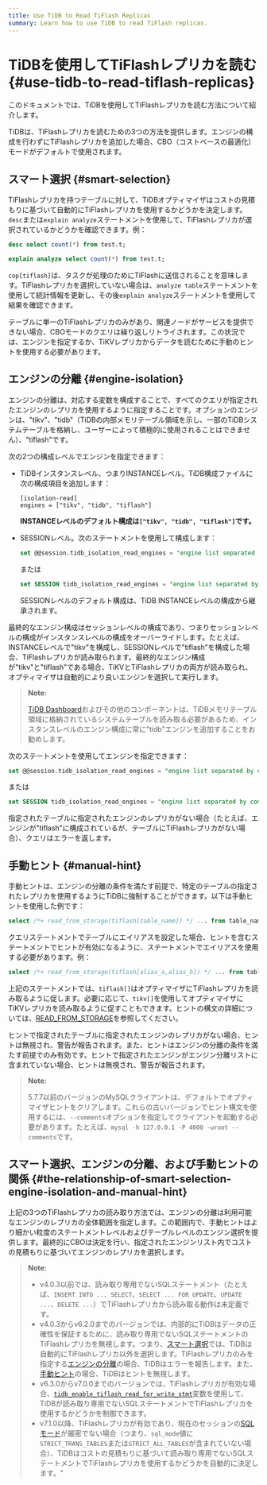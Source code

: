 ```yaml
---
title: Use TiDB to Read TiFlash Replicas
summary: Learn how to use TiDB to read TiFlash replicas.
---
```


# TiDBを使用してTiFlashレプリカを読む {#use-tidb-to-read-tiflash-replicas}

このドキュメントでは、TiDBを使用してTiFlashレプリカを読む方法について紹介します。

TiDBは、TiFlashレプリカを読むための3つの方法を提供します。エンジンの構成を行わずにTiFlashレプリカを追加した場合、CBO（コストベースの最適化）モードがデフォルトで使用されます。

## スマート選択 {#smart-selection}

TiFlashレプリカを持つテーブルに対して、TiDBオプティマイザはコストの見積もりに基づいて自動的にTiFlashレプリカを使用するかどうかを決定します。`desc`または`explain analyze`ステートメントを使用して、TiFlashレプリカが選択されているかどうかを確認できます。例：

```sql
desc select count(*) from test.t;
```

```sql
explain analyze select count(*) from test.t;
```

`cop[tiflash]`は、タスクが処理のためにTiFlashに送信されることを意味します。TiFlashレプリカを選択していない場合は、`analyze table`ステートメントを使用して統計情報を更新し、その後`explain analyze`ステートメントを使用して結果を確認できます。

テーブルに単一のTiFlashレプリカのみがあり、関連ノードがサービスを提供できない場合、CBOモードのクエリは繰り返しリトライされます。この状況では、エンジンを指定するか、TiKVレプリカからデータを読むために手動のヒントを使用する必要があります。

## エンジンの分離 {#engine-isolation}

エンジンの分離は、対応する変数を構成することで、すべてのクエリが指定されたエンジンのレプリカを使用するように指定することです。オプションのエンジンは、"tikv"、"tidb"（TiDBの内部メモリテーブル領域を示し、一部のTiDBシステムテーブルを格納し、ユーザーによって積極的に使用されることはできません）、"tiflash"です。

<CustomContent platform="tidb">

次の2つの構成レベルでエンジンを指定できます：

- TiDBインスタンスレベル、つまりINSTANCEレベル。TiDB構成ファイルに次の構成項目を追加します：

  ```
  [isolation-read]
  engines = ["tikv", "tidb", "tiflash"]
  ```

  **INSTANCEレベルのデフォルト構成は`["tikv", "tidb", "tiflash"]`です。**

- SESSIONレベル。次のステートメントを使用して構成します：

  ```sql
  set @@session.tidb_isolation_read_engines = "engine list separated by commas";
  ```

  または

  ```sql
  set SESSION tidb_isolation_read_engines = "engine list separated by commas";
  ```

  SESSIONレベルのデフォルト構成は、TiDB INSTANCEレベルの構成から継承されます。

最終的なエンジン構成はセッションレベルの構成であり、つまりセッションレベルの構成がインスタンスレベルの構成をオーバーライドします。たとえば、INSTANCEレベルで"tikv"を構成し、SESSIONレベルで"tiflash"を構成した場合、TiFlashレプリカが読み取られます。最終的なエンジン構成が"tikv"と"tiflash"である場合、TiKVとTiFlashレプリカの両方が読み取られ、オプティマイザは自動的により良いエンジンを選択して実行します。

> **Note:**
>
> [TiDB Dashboard](/dashboard/dashboard-intro.md)およびその他のコンポーネントは、TiDBメモリテーブル領域に格納されているシステムテーブルを読み取る必要があるため、インスタンスレベルのエンジン構成に常に"tidb"エンジンを追加することをお勧めします。

</CustomContent>

<CustomContent platform="tidb-cloud">

次のステートメントを使用してエンジンを指定できます：

```sql
set @@session.tidb_isolation_read_engines = "engine list separated by commas";
```

または

```sql
set SESSION tidb_isolation_read_engines = "engine list separated by commas";
```

</CustomContent>

指定されたテーブルに指定されたエンジンのレプリカがない場合（たとえば、エンジンが"tiflash"に構成されているが、テーブルにTiFlashレプリカがない場合）、クエリはエラーを返します。

## 手動ヒント {#manual-hint}

手動ヒントは、エンジンの分離の条件を満たす前提で、特定のテーブルの指定されたレプリカを使用するようにTiDBに強制することができます。以下は手動ヒントを使用した例です：

```sql
select /*+ read_from_storage(tiflash[table_name]) */ ... from table_name;
```

クエリステートメントでテーブルにエイリアスを設定した場合、ヒントを含むステートメントでヒントが有効になるように、ステートメントでエイリアスを使用する必要があります。例：

```sql
select /*+ read_from_storage(tiflash[alias_a,alias_b]) */ ... from table_name_1 as alias_a, table_name_2 as alias_b where alias_a.column_1 = alias_b.column_2;
```

上記のステートメントでは、`tiflash[]`はオプティマイザにTiFlashレプリカを読み取るように促します。必要に応じて、`tikv[]`を使用してオプティマイザにTiKVレプリカを読み取るように促すこともできます。ヒントの構文の詳細については、[READ\_FROM\_STORAGE](/optimizer-hints.md#read_from_storagetiflasht1_name--tl_name--tikvt2_name--tl_name-)を参照してください。

ヒントで指定されたテーブルに指定されたエンジンのレプリカがない場合、ヒントは無視され、警告が報告されます。また、ヒントはエンジンの分離の条件を満たす前提でのみ有効です。ヒントで指定されたエンジンがエンジン分離リストに含まれていない場合、ヒントは無視され、警告が報告されます。

> **Note:**
>
> 5.7.7以前のバージョンのMySQLクライアントは、デフォルトでオプティマイザヒントをクリアします。これらの古いバージョンでヒント構文を使用するには、`--comments`オプションを指定してクライアントを起動する必要があります。たとえば、`mysql -h 127.0.0.1 -P 4000 -uroot --comments`です。

## スマート選択、エンジンの分離、および手動ヒントの関係 {#the-relationship-of-smart-selection-engine-isolation-and-manual-hint}

上記の3つのTiFlashレプリカの読み取り方法では、エンジンの分離は利用可能なエンジンのレプリカの全体範囲を指定します。この範囲内で、手動ヒントはより細かい粒度のステートメントレベルおよびテーブルレベルのエンジン選択を提供します。最終的にCBOは決定を行い、指定されたエンジンリスト内でコストの見積もりに基づいてエンジンのレプリカを選択します。

> **Note:**
>
> - v4.0.3以前では、読み取り専用でないSQLステートメント（たとえば、`INSERT INTO ... SELECT`、`SELECT ... FOR UPDATE`、`UPDATE ...`、`DELETE ...`）でTiFlashレプリカから読み取る動作は未定義です。
> - v4.0.3からv6.2.0までのバージョンでは、内部的にTiDBはデータの正確性を保証するために、読み取り専用でないSQLステートメントのTiFlashレプリカを無視します。つまり、[スマート選択](#smart-selection)では、TiDBは自動的にTiFlashレプリカ以外を選択します。TiFlashレプリカのみを指定する[エンジンの分離](#engine-isolation)の場合、TiDBはエラーを報告します。また、[手動ヒント](#manual-hint)の場合、TiDBはヒントを無視します。
> - v6.3.0からv7.0.0までのバージョンでは、TiFlashレプリカが有効な場合、[`tidb_enable_tiflash_read_for_write_stmt`](/system-variables.md#tidb_enable_tiflash_read_for_write_stmt-new-in-v630)変数を使用して、TiDBが読み取り専用でないSQLステートメントでTiFlashレプリカを使用するかどうかを制御できます。
> - v7.1.0以降、TiFlashレプリカが有効であり、現在のセッションの[SQLモード](/sql-mode.md)が厳密でない場合（つまり、`sql_mode`値に`STRICT_TRANS_TABLES`または`STRICT_ALL_TABLES`が含まれていない場合）、TiDBはコストの見積もりに基づいて読み取り専用でないSQLステートメントでTiFlashレプリカを使用するかどうかを自動的に決定します。"
